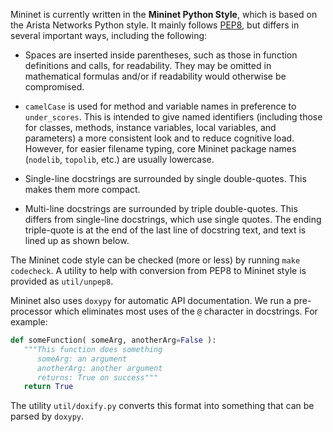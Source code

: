 Mininet is currently written in the **Mininet Python Style**, which is based on the Arista Networks Python style. It mainly follows [PEP8](http://legacy.python.org/dev/peps/pep-0008), but differs in several important ways, including the following:

* Spaces are inserted inside parentheses, such as those in function definitions and calls, for readability. They may be omitted in mathematical formulas and/or if readability would otherwise be compromised.

* `camelCase` is used for method and variable names in preference to `under_scores`. This is intended to give named identifiers (including those for classes, methods, instance variables, local variables, and parameters) a more consistent look and to reduce cognitive load. However, for easier filename typing, core Mininet package names (`nodelib`, `topolib`, etc.) are usually lowercase.

* Single-line docstrings are surrounded by single double-quotes. This makes them more compact.

* Multi-line docstrings are surrounded by triple double-quotes. This differs from single-line docstrings, which use single quotes. The ending triple-quote is at the end of the last line of docstring text, and text is lined up as shown below.

The Mininet code style can be checked (more or less) by running `make codecheck`. A utility to help with conversion from PEP8 to Mininet style is provided as `util/unpep8`.

Mininet also uses `doxypy` for automatic API documentation. We run a pre-processor which eliminates most uses of the `@` character in docstrings. For example:

```python
def someFunction( someArg, anotherArg=False ):
   """This function does something
      someArg: an argument
      anotherArg: another argument
      returns: True on success"""
   return True
```

The utility `util/doxify.py` converts this format into something that can be parsed by `doxypy`.